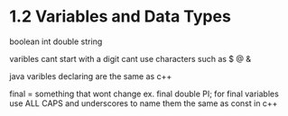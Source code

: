 # 1.2 Variables and Data Types

boolean
int
double
string

varibles cant start with a digit
cant use characters such as $ @ &

java varibles declaring are the same as c++

final = something that wont change
ex. final double PI;
for final variables use ALL CAPS and underscores to name them
the same as const in c++
